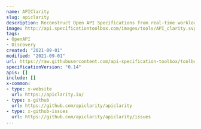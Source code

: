 ```yaml
---
name: APIClarity
slug: apiclarity
description: Reconstruct Open API Specifications from real-time workload traffic seamlessly.
image: http://api.specificationtoolbox.com/images/tools/API_clarity.svg
tags:
- OpenAPI
- Discovery
created: "2021-09-01"
modified: "2021-09-01"
url: https://raw.githubusercontent.com/api-specification-toolbox/toolbox/main/_tools/
specificationVersion: "0.14"
apis: []
include: []
x-common:
- type: x-website
  url: https://apiclarity.io/
- type: x-github
  url: https://github.com/apiclarity/apiclarity
- type: x-github-issues
  url: https://github.com/apiclarity/apiclarity/issues
...
```

